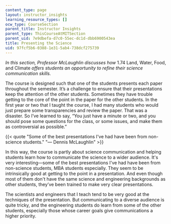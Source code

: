 ```yaml
---
content_type: page
layout: instructor_insights
learning_resource_types: []
ocw_type: CourseSection
parent_title: Instructor Insights
parent_type: ThisCourseAtMITSection
parent_uid: 7e9dbefa-d7c0-55ec-dc1d-dbb6900543ea
title: Presenting the Science
uid: 97fcf5b6-0388-1e31-5ab4-738dcf275739
---
```


_In this section, Professor McLaughlin discusses how_ 1.74 Land, Water, Food, and Climate _offers students an opportunity to refine their science communication skills._

The course is designed such that one of the students presents each paper throughout the semester. It’s a challenge to ensure that their presentations keep the attention of the other students. Sometimes they have trouble getting to the core of the point in the paper for the other students. In the first year or two that I taught the course, I had many students who would just prepare some transparencies and review the paper. That was a disaster. So I’ve learned to say, “You just have a minute or two, and you should pose some questions for the class, or some issues, and make them as controversial as possible.”

{{< quote "Some of the best presentations I've had have been from non-science students." "— Dennis McLaughlin" >}}

In this way, the course is partly about science communication and helping students learn how to communicate the science to a wider audience. It's very interesting—some of the best presentations I've had have been from non-science students, MBA students especially. They seem to be intrinsically good at getting to the point in a presentation. And even though most of them don't have the same science and engineering backgrounds as other students, they’ve been trained to make very clear presentations.

The scientists and engineers that I teach tend to be very good at the techniques of the presentation. But communicating to a diverse audience is quite tricky, and the engineering students do learn from some of the other students, especially those whose career goals give communications a higher priority.